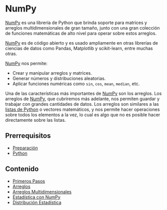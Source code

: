 # NumPy

[NumPy](https://numpy.org/) es una librería de Python que brinda soporte para matrices y arreglos multidimensionales de gran tamaño, junto con una gran colección de funciones matemáticas de alto nivel para operar sobre estos arreglos.

[NumPy](https://numpy.org/) es de código abierto y es usado ampliamente en otras librerías de ciencias de datos como Pandas, Matplotlib y scikit-learn, entre muchas otras.

[NumPy](https://numpy.org/) nos permite:

* Crear y manipular arreglos y matrices.
* Generar números y distribuciones aleatorias.
* Aplicar funciones numéricas como `sin`, `cos`, `mean`, `median`, etc.

Una de las características más importantes de [NumPy](https://numpy.org/) son los arreglos. Los arreglos de [NumPy](https://numpy.org/), que cubriremos más adelante, nos permiten guardar y trabajar con grandes cantidades de datos. Los arreglos son similares a las [listas de Python](/../python/listas.md) o vectores matemáticos, y nos permite hacer operaciones sobre todos los elementos a la vez, lo cual es algo que no es posible hacer directamente sobre las listas.

## Prerrequisitos

* [Preparación](../preparacion/)
* [Python](../python/)

## Contenido

* [Primeros Pasos](primeros-pasos.md)
* [Arreglos](arreglos.md)
* [Arreglos Multidimensionales](arreglos-multidimiensionales.md)
* [Estadística con NumPy](estadistica-con-numpy.md)
* [Distribución Estadística](distribucion-estadistica.md)
